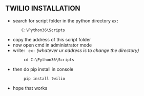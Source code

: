 ## TWILIO INSTALLATION

-  search for script folder in the python directory `ex:` 
 ```
        C:\Python36\Scripts
 ```
- copy the address of this script folder
-  now open cmd in administrator mode
-  write: ` ex:` _(whatever ur address is to change the directory)_
```
        cd C:\Python36\Scripts
```
 
- then do pip install in console 
```angular2html
        pip install twilio
```
- hope that works